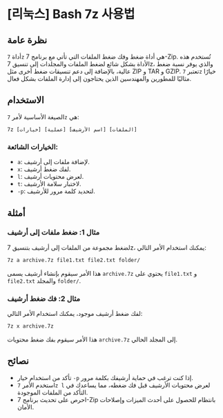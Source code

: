 # [리눅스] Bash 7z 사용법

## نظرة عامة
أداة `7z` هي أداة ضغط وفك ضغط الملفات التي تأتي مع برنامج 7-Zip. تُستخدم هذه الأداة بشكل شائع لضغط الملفات والمجلدات إلى تنسيق 7z، والذي يوفر نسبة ضغط عالية، بالإضافة إلى دعم تنسيقات ضغط أخرى مثل ZIP و TAR و GZIP. تعتبر `7z` خيارًا مثاليًا للمطورين والمهندسين الذين يحتاجون إلى إدارة الملفات بشكل فعال.

## الاستخدام
الصيغة الأساسية لأمر `7z` هي:

```
7z [خيارات] [عملية] [اسم الأرشيف] [الملفات]
```

### الخيارات الشائعة:
- `a`: لإضافة ملفات إلى أرشيف.
- `x`: لفك ضغط أرشيف.
- `l`: لعرض محتويات أرشيف.
- `t`: لاختبار سلامة الأرشيف.
- `-p`: لتحديد كلمة مرور للأرشيف.

## أمثلة
### مثال 1: ضغط ملفات إلى أرشيف
لضغط مجموعة من الملفات إلى أرشيف بتنسيق 7z، يمكنك استخدام الأمر التالي:

```bash
7z a archive.7z file1.txt file2.txt folder/
```

هذا الأمر سيقوم بإنشاء أرشيف يسمى `archive.7z` يحتوي على `file1.txt` و `file2.txt` والمجلد `folder/`.

### مثال 2: فك ضغط أرشيف
لفك ضغط أرشيف موجود، يمكنك استخدام الأمر التالي:

```bash
7z x archive.7z
```

هذا الأمر سيقوم بفك ضغط محتويات `archive.7z` إلى المجلد الحالي.

## نصائح
- تأكد من استخدام خيار `-p` إذا كنت ترغب في حماية أرشيفك بكلمة مرور.
- استخدم الأمر `7z l` لعرض محتويات الأرشيف قبل فك ضغطه، مما يساعدك في التأكد من الملفات الموجودة.
- احرص على تحديث برنامج 7-Zip بانتظام للحصول على أحدث الميزات وإصلاحات الأمان.